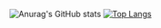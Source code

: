 ![Anurag's GitHub stats](https://github-readme-stats.vercel.app/api?username=maloun96&count_private=true&show_icons=true&theme=dark)
[![Top Langs](https://github-readme-stats.vercel.app/api/top-langs/?username=maloun96&layout=compact)](https://github.com/maloun96/github-readme-stats)
